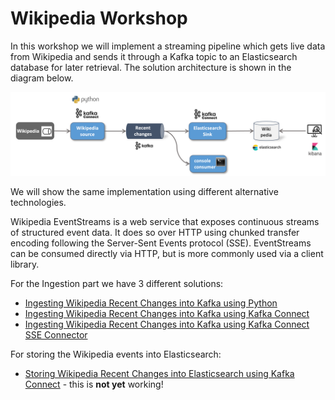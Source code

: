 # Wikipedia Workshop 

In this workshop we will implement a streaming pipeline which gets live data from Wikipedia and sends it through a Kafka topic to an Elasticsearch database for later retrieval. The solution architecture is shown in the diagram below.

![Alt Image Text](./images/wikipedia-data-integration-workshop.png "Lightsail Homepage")

We will show the same implementation using different alternative technologies.

Wikipedia EventStreams is a web service that exposes continuous streams of structured event data. It does so over HTTP using chunked transfer encoding following the Server-Sent Events protocol (SSE). EventStreams can be consumed directly via HTTP, but is more commonly used via a client library. 

For the Ingestion part we have 3 different solutions:

* [Ingesting Wikipedia Recent Changes into Kafka using Python](../04a-wikipedia-data-ingestion-with-python/README.md)
* [Ingesting Wikipedia Recent Changes into Kafka using Kafka Connect](../04b-wikipedia-data-ingestion-with-kafka-connect/README.md)
* [Ingesting Wikipedia Recent Changes into Kafka using Kafka Connect SSE Connector](../04c-wikipedia-data-ingestion-with-kafka-connect-sse/README.md)

For storing the Wikipedia events into Elasticsearch:

* [Storing Wikipedia Recent Changes into Elasticsearch using Kafka Connect](../04d-stream-data-integration-with-elasticsearch/README.md) - this is **not yet** working!
 